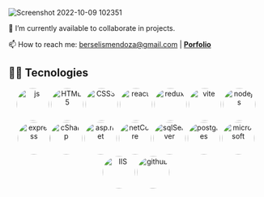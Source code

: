 ![Screenshot 2022-10-09 102351](https://user-images.githubusercontent.com/68135098/194762159-27fad4db-eff0-4422-bfc7-1b7b9dea872c.png)

🔭 I’m currently available to collaborate in projects.

📫 How to reach me: berselismendoza@gmail.com | **[Porfolio](https://bdevelopment.net/)**

## 👨‍💻 Tecnologies

<p align="center">
  <a href="#"><img style="width:64px;height:64px;border-radius:50%;" src="https://user-images.githubusercontent.com/68135098/194763201-e1967206-4d4e-4f48-9f8a-e7033b41d074.png" alt="js"/></a>
  <a href="#"><img style="width:64px;height:64px;border-radius:50%;" src="https://user-images.githubusercontent.com/68135098/194763280-840b317e-0530-4ea8-a4de-eaf595f64e3f.png" alt="HTML5"/></a>
  <a href="#"><img style="width:64px;height:64px;border-radius:50%;" src="https://user-images.githubusercontent.com/68135098/194763276-0a8cf7ce-58c0-4ea6-bb91-425d99b69ab1.png" alt="CSS3"/></a>
  <a href="#"><img style="width:64px;height:64px;border-radius:50%;" src="https://user-images.githubusercontent.com/68135098/194763448-eff01c25-f6eb-4ff6-9989-fa7ba350141b.png" alt="react"/></a>
  <a href="#"><img style="width:64px;height:64px;border-radius:50%;" src="https://user-images.githubusercontent.com/68135098/194764661-acbe9c6c-ae2a-4d5d-8d82-54dd63d89137.png" alt="redux"/></a>
  <a href="#"><img style="width:64px;height:64px;border-radius:50%;" src="https://user-images.githubusercontent.com/68135098/194764697-a99c5554-b765-4832-a5ae-05c8d280767b.png" alt="vite"/></a>
  <a href="#"><img style="width:64px;height:64px;border-radius:50%;" src="https://user-images.githubusercontent.com/68135098/194763595-be2a8251-2bb2-4ea5-8683-7695455c7233.png" alt="nodejs"/></a>
   <a href="#"><img style="width:64px;height:64px;border-radius:50%;" src="https://user-images.githubusercontent.com/68135098/194765089-047b6a0c-613b-4a83-91ab-008dd189e804.svg" alt="express"/></a
  <a href="#"><img style="width:64px;height:64px;border-radius:50%;" src="https://user-images.githubusercontent.com/68135098/194763272-bcff2fac-c79b-4c56-adbf-e15f7233a32a.png" alt="cSharp"/></a>
  <a href="#"><img style="width:64px;height:64px;border-radius:50%;" src="https://user-images.githubusercontent.com/68135098/194762962-36ea39e0-1fd2-4fcd-bd4e-0c385195650a.png" alt="asp.net"/></a>
  <a href="#"><img style="width:64px;height:64px;border-radius:50%;" src="https://user-images.githubusercontent.com/68135098/194763707-5821c84f-2268-4527-9352-5497e9739ee5.png" alt="netCore"/></a>
    <a href="#"><img style="width:64px;height:64px;border-radius:50%;" src="https://user-images.githubusercontent.com/68135098/194763465-68660db3-6aa2-4cab-a828-5cc9e38a8ca0.png" alt="sqlServer"/></a>
    <a href="#"><img style="width:64px;height:64px;border-radius:50%;" src="https://user-images.githubusercontent.com/68135098/194763863-ea594451-a0dc-4aed-9420-3eeb2b60465d.png" alt="postgres"/></a>
    <a href="#"><img style="width:64px;height:64px;border-radius:50%;" src="https://user-images.githubusercontent.com/68135098/194763916-94086009-12f2-4655-88bf-12d217539ff4.png" alt="microsoft"/></a>
    <a href="#"><img style="width:64px;height:64px;border-radius:50%;" src="https://user-images.githubusercontent.com/68135098/194763524-41fcd386-5fca-426f-bf12-3591ec0e9508.png" alt="IIS"/></a>
    <a href="#"><img style="width:64px;height:64px;border-radius:50%;" src="https://user-images.githubusercontent.com/68135098/194763991-de09de0b-7e80-4580-b782-406550926886.png" alt="github"/></a>
</p>
